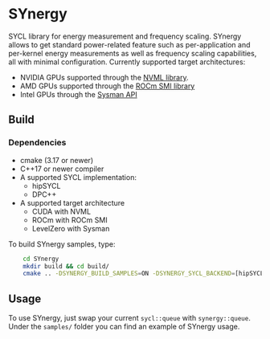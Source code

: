# SYnergy
SYCL library for energy measurement and frequency scaling.
SYnergy allows to get standard power-related feature such as per-application and per-kernel energy measurements as well as frequency scaling capabilities, all with minimal configuration. 
Currently supported target architectures: 
- NVIDIA GPUs supported through the [NVML library](https://developer.nvidia.com/nvidia-management-library-nvml).
- AMD GPUs supported through the [ROCm SMI library](https://github.com/RadeonOpenCompute/rocm_smi_lib)
- Intel GPUs through the [Sysman API](https://spec.oneapi.io/level-zero/latest/sysman/PROG.html)

## Build
### Dependencies
- cmake (3.17 or newer)  
- C++17 or newer compiler
- A supported SYCL implementation:
	- hipSYCL
	- DPC++
- A supported target architecture
	- CUDA with NVML
	- ROCm with ROCm SMI
	- LevelZero with Sysman

To build SYnergy samples, type:
```bash
	cd SYnergy
	mkdir build && cd build/
	cmake .. -DSYNERGY_BUILD_SAMPLES=ON -DSYNERGY_SYCL_BACKEND=[hipSYCL | dpcpp] -DSYNERGY_CUDA_SUPPORT=[ON | OFF] -DSYNERGY_ROCM_SUPPORT=[ON | OFF]
```

## Usage
To use SYnergy, just swap your current `sycl::queue` with `synergy::queue`. Under the `samples/` folder you can find an example of SYnergy usage.
